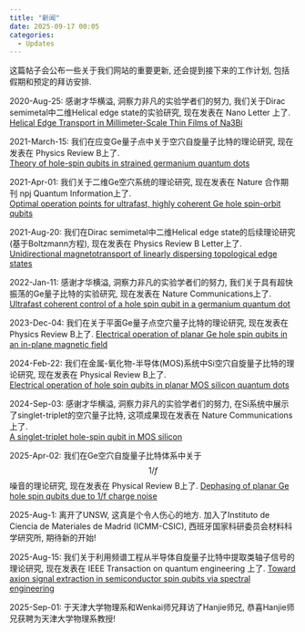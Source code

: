 ```yaml
---
title: "新闻"
date: 2025-09-17 00:05
categories:
  - Updates
---
```


这篇帖子会公布一些关于我们网站的重要更新, 还会提到接下来的工作计划, 包括假期和预定的拜访安排.

2020-Aug-25: 感谢才华横溢, 洞察力非凡的实验学者们的努力, 我们关于Dirac semimetal中二维Helical edge state的实验研究, 现在发表在 Nano Letter 上了.  
[Helical Edge Transport in Millimeter-Scale Thin Films of Na3Bi](https://pubs.acs.org/doi/abs/10.1021/acs.nanolett.0c01649)

2021-March-15: 我们在应变Ge量子点中关于空穴自旋量子比特的理论研究, 现在发表在 Physics Review B上了.  
[Theory of hole-spin qubits in strained germanium quantum dots](https://journals.aps.org/prb/abstract/10.1103/PhysRevB.103.125201)

2021-Apr-01: 我们关于二维Ge空穴系统的理论研究, 现在发表在 Nature 合作期刊 npj Quantum Information上了.  
[Optimal operation points for ultrafast, highly coherent Ge hole spin-orbit qubits](https://www.nature.com/articles/s41534-021-00386-2)

2021-Aug-20: 我们在Dirac semimetal中二维Helical edge state的后续理论研究(基于Boltzmann方程), 现在发表在 Physics Review B Letter上了.  
[Unidirectional magnetotransport of linearly dispersing topological edge states](https://journals.aps.org/prb/abstract/10.1103/PhysRevB.104.L081406)

2022-Jan-11: 感谢才华横溢, 洞察力非凡的实验学者们的努力, 我们关于具有超快振荡的Ge量子比特的实验研究, 现在发表在 Nature Communications上了.  
[Ultrafast coherent control of a hole spin qubit in a germanium quantum dot](https://www.nature.com/articles/s41467-021-27880-7)

2023-Dec-04: 我们在关于平面Ge量子点空穴量子比特的理论研究, 现在发表在 Physics Review B上了.
[Electrical operation of planar Ge hole spin qubits in an in-plane magnetic field](https://journals.aps.org/prb/abstract/10.1103/PhysRevB.108.245301)

2024-Feb-22: 我们在金属-氧化物-半导体(MOS)系统中Si空穴自旋量子比特的理论研究, 现在发表在 Physical Review B上了.  
[Electrical operation of hole spin qubits in planar MOS silicon quantum dots](https://journals.aps.org/prb/abstract/10.1103/PhysRevB.109.075427)

2024-Sep-03: 感谢才华横溢, 洞察力非凡的实验学者们的努力, 在Si系统中展示了singlet-triplet的空穴量子比特, 这项成果现在发表在 Nature Communications上了.  
[A singlet-triplet hole-spin qubit in MOS silicon](https://www.nature.com/articles/s41467-024-51902-9)

2025-Apr-02: 我们在Ge空穴自旋量子比特体系中关于$$1/f$$噪音的理论研究, 现在发表在 Physical Review B上了.
[Dephasing of planar Ge hole spin qubits due to 1/f charge noise](https://journals.aps.org/prb/abstract/10.1103/PhysRevB.111.155403)

2025-Aug-1: 离开了UNSW, 这真是个令人伤心的地方. 加入了Instituto de Ciencia de Materiales de Madrid (ICMM-CSIC), 西班牙国家科研委员会材料科学研究所, 期待新的开始!

2025-Aug-15: 我们关于利用频谱工程从半导体自旋量子比特中提取类轴子信号的理论研究, 现在发表在 IEEE Transaction on quantum engineering 上了.
[Toward axion signal extraction in semiconductor spin qubits via spectral engineering](https://ieeexplore.ieee.org/abstract/document/11127003)

2025-Sep-01: 于天津大学物理系和Wenkai师兄拜访了Hanjie师兄, 恭喜Hanjie师兄获聘为天津大学物理系教授!

